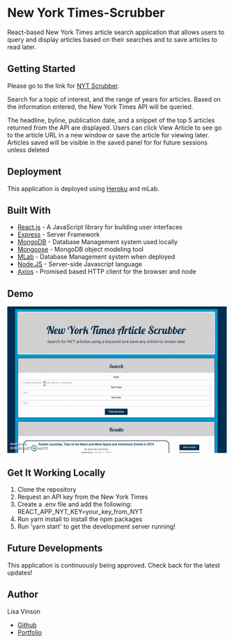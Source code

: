 # New York Times-Scrubber

React-based New York Times article search application that allows users to query and display articles based on their searches and to save articles to read later.

## Getting Started

Please go to the link for [NYT Scrubber](https://nyt-scrubber-app.herokuapp.com/).

Search for a topic of interest, and the range of years for articles. Based on the information entered, the New York Times API will be queried.

The headline, byline, publication date, and a snippet of the top 5 articles returned from the API are displayed. Users can click View Article to see go to the article URL in a new window or save the article for viewing later. Articles saved will be visible in the saved panel for for future sessions unless deleted

## Deployment

This application is deployed using [Heroku](http://www.heroku.com) and mLab.

## Built With

- [React.js](https://reactjs.org/) - A JavaScript library for building user interfaces
- [Express](https://www.npmjs.com/package/express) - Server Framework
- [MongoDB](https://www.mongodb.com/) - Database Management system used locally
- [Mongoose](http://docs.sequelizejs.com/) - MongoDB object modeling tool
- [MLab](https://www.mlab.com/home) - Database Management system when deployed
- [Node.JS](https://nodejs.org/en/) - Server-side Javascript language
- [Axios](https://www.npmjs.com/package/axios) - Promised based HTTP client for the browser and node

## Demo

![](NYTScrubber.gif)

## Get It Working Locally

1. Clone the repository
2. Request an API key from the New York Times
3. Create a .env file and add the following: REACT_APP_NYT_KEY=your_key_from_NYT
4. Run yarn install to install the npm packages
5. Run 'yarn start' to get the development server running!

## Future Developments

This application is continuously being approved. Check back for the latest updates!

## Author

Lisa Vinson

- [Github](https://github.com/LiVinson)
- [Portfolio](www.LisaVinson.com)
